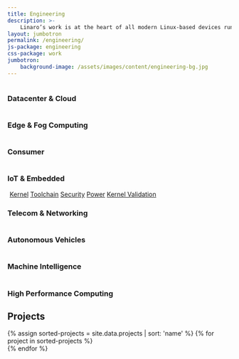 ```yaml
---
title: Engineering
description: >-
    Linaro’s work is at the heart of all modern Linux-based devices running on Arm processors, including Android smartphones and tablets. As markets for Arm processors develop, new opportunities for collaborative engineering are created around Linux and other open source operating systems. This has resulted in Linaro’s collaborative engineering spanning a wide range of technologies. To find out more about what work we do in each vertical, click on the relevant icon.
layout: jumbotron
permalink: /engineering/
js-package: engineering
css-package: work
jumbotron:
    background-image: /assets/images/content/engineering-bg.jpg
---
```

<!--- Top Engineering Icons Row -->
<div id="engineering-graphic" class="row" style="background-image:url('/assets/images/content/engineering-bg.svg')">
    <!-- Circular Background -->
    <div class="circle-background center-block" id="circles">
        <div class="circle-one">
            <div class="circle-two">
                <div class="circle-three"></div>
            </div>
        </div>
    </div>
    <div class="row engineering-top-row">
        <div class="container">
            <div class="col-xs-6 col-sm-3 engineering-icon no-padding">
                <a href="/engineering/groups/ldcg/">
                    <img class="img-responsive lazyload" data-src="/assets/images/content/LDCG col.svg" 
                    src="data:image/gif;base64,R0lGODlhAQABAAAAACH5BAEKAAEALAAAAAABAAEAAAICTAEAOw=="/>
                </a>
                <h3 class="group-title">Datacenter & Cloud</h3>
            </div>
            <div class="col-xs-6 col-sm-3 engineering-icon no-padding">
                <a href="/engineering/groups/ledge/">
                    <img class="img-responsive lazyload" data-src="/assets/images/content/LEDGE col.svg" 
                    src="data:image/gif;base64,R0lGODlhAQABAAAAACH5BAEKAAEALAAAAAABAAEAAAICTAEAOw=="/>
                </a>
                <h3 class="group-title">Edge & Fog Computing</h3>
            </div>
            <div class="col-xs-6 col-sm-3 engineering-icon no-padding">
                <a href="/engineering/groups/lcg/">
                    <img class="img-responsive lazyload" data-src="/assets/images/content/LCG col.svg" 
                    src="data:image/gif;base64,R0lGODlhAQABAAAAACH5BAEKAAEALAAAAAABAAEAAAICTAEAOw=="/>
                </a>
                <h3 class="group-title">Consumer</h3>
            </div>
            <div class="col-xs-6 col-sm-3 engineering-icon no-padding">
                <a href="/engineering/groups/lite/">
                    <img class="img-responsive lazyload" data-src="/assets/images/content/LITE col.svg" 
                    src="data:image/gif;base64,R0lGODlhAQABAAAAACH5BAEKAAEALAAAAAABAAEAAAICTAEAOw=="/>
                </a>
                <h3 class="group-title">IoT & Embedded</h3>
            </div>
        </div>
    </div>
    <!--- Dividing Engineering Icons Row -->
    <div class="row engineering-dividing-row">
        <div class="container">
            <div class="mobile-center-icons">
                <div class="col-xs-10 col-xs-offset-1 col-sm-4 col-sm-offset-4 text-center">
                    <div class="col-xs-offset-1 col-xs-10 col-sm-6 col-sm-offset-3">
                        <img id="hover-icon" toggled="False" class="center-block img-responsive lazyload" data-src="/assets/images/content/chipCoreEng.svg" 
                        src="data:image/gif;base64,R0lGODlhAQABAAAAACH5BAEKAAEALAAAAAABAAEAAAICTAEAOw=="/>
                        <a href="/engineering/core/kernel/"><span class="core-descriptor kernel">Kernel</span></a>
                        <a href="/engineering/core/toolchain/"><span class="core-descriptor toolchain">Toolchain</span></a>
                        <a href="/engineering/core/security/"><span class="core-descriptor security">Security</span></a>
                        <a href="/engineering/core/arm-power-management/"><span class="core-descriptor power">Power</span></a>
                        <a href="/engineering/core/kernel-validation-and-testing/"><span class="core-descriptor kernel-validation">Kernel Validation</span></a>
                    </div>
                </div>
            </div>  
        </div>
    </div>
    <!--- Bottom Engineering Icons Row -->
    <div class="row engineering-bottom-row">
        <div class="container">
            <div class="col-xs-6 col-sm-3 engineering-icon no-padding">
                <a href="/sig/ltn/">
                    <img class="img-responsive lazyload" data-src="/assets/images/content/antenna col.svg" 
                    src="data:image/gif;base64,R0lGODlhAQABAAAAACH5BAEKAAEALAAAAAABAAEAAAICTAEAOw=="/>
                </a>
                <h3 class="group-title">Telecom & Networking</h3>
            </div>
            <div class="col-xs-6 col-sm-3 engineering-icon no-padding">
                <a href="/engineering/incubators/autonomous-vehicles/">
                    <img class="img-responsive lazyload" data-src="/assets/images/content/AutoCol.svg" 
                    src="data:image/gif;base64,R0lGODlhAQABAAAAACH5BAEKAAEALAAAAAABAAEAAAICTAEAOw=="/>
                </a>
                <h3 class="group-title">Autonomous Vehicles</h3>
            </div>
            <div class="col-xs-6 col-sm-3 engineering-icon no-padding">
                <a href="/engineering/incubators/machine-intelligence/">
                    <img class="img-responsive lazyload" data-src="/assets/images/content/Machine col.svg" 
                    src="data:image/gif;base64,R0lGODlhAQABAAAAACH5BAEKAAEALAAAAAABAAEAAAICTAEAOw=="/>
                </a>
                <h3 class="group-title">Machine Intelligence</h3>
            </div>
            <div class="col-xs-6 col-sm-3 engineering-icon no-padding">
                <a href="/sig/hpc/">
                    <img class="img-responsive lazyload" data-src="/assets/images/content/HPCCol.svg" 
                    src="data:image/gif;base64,R0lGODlhAQABAAAAACH5BAEKAAEALAAAAAABAAEAAAICTAEAOw=="/>
                </a>
                <h3 class="group-title">High Performance Computing</h3>
            </div>
        </div>
    </div>
</div>
<div class="row padded-row" id="content-container">
    <div class="container projects">
        <h2 class="text-center">Projects</h2>
        {% assign sorted-projects = site.data.projects | sort: 'name' %}
        {% for project in sorted-projects %}
        <div class="col-xs-6 col-sm-3 col-md-2 project-col">
            <a href="{{project.url}}">
                <div class="project lazyload" style="background-image: url('/assets/images/projects/{{project.image}}');"></div>
            </a>
        </div>
        {% endfor %}
    </div>
</div>